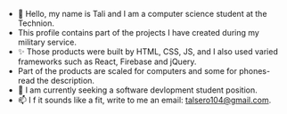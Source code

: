 - 👋 Hello, my name is Tali and I am a computer science student at the Technion.
- This profile contains part of the projects I have created during my military service. 
- ✨ Those products were built by HTML, CSS, JS, and I also used varied frameworks such as React, Firebase and jQuery.
- Part of the products are scaled for computers and some for phones- read the description.
- 👀 I am currently seeking a software devlopment student position.
- 📫 I f it sounds like a fit, write to me an email: talsero104@gmail.com.
